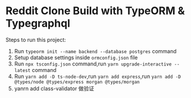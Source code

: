 # Reddit Clone Build with TypeORM & Typegraphql

Steps to run this project:

1. Run `typeorm init --name backend --database postgres` command
2. Setup database settings inside `ormconfig.json` file
3. Run `npx tsconfig.json` command,run `yarn upgrade-interactive --latest` command
4. Run `yarn add -D ts-node-dev`,run `yarn add express`,run `yarn add -D @types/node @types/express morgan @types/morgan`
5. yanrn add class-validator 做验证
